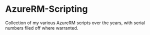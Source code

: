 # AzureRM-Scripting

Collection of my various AzureRM scripts over the years, with serial numbers filed off where warranted.
